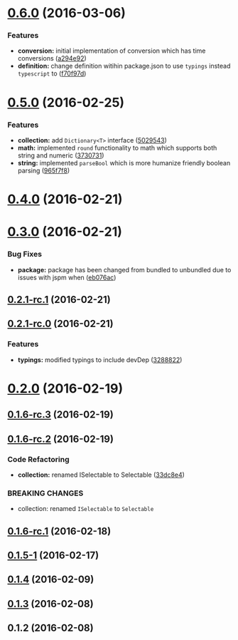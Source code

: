 <a name="0.6.0"></a>
# [0.6.0](https://github.com/sketch7/ssv-core/compare/0.5.0...v0.6.0) (2016-03-06)


### Features

* **conversion:** initial implementation of conversion which has time conversions ([a294e92](https://github.com/sketch7/ssv-core/commit/a294e92))
* **definition:** change definition witihin  package.json to use `typings` instead `typescript` to ([f70f97d](https://github.com/sketch7/ssv-core/commit/f70f97d))



<a name="0.5.0"></a>
# [0.5.0](https://github.com/sketch7/ssv-core/compare/0.4.0...0.5.0) (2016-02-25)


### Features

* **collection:** add `Dictionary<T>` interface ([5029543](https://github.com/sketch7/ssv-core/commit/5029543))
* **math:** implemented `round` functionality to math which supports both string and numeric ([3730731](https://github.com/sketch7/ssv-core/commit/3730731))
* **string:** implemented `parseBool` which is more humanize friendly boolean parsing ([965f7f8](https://github.com/sketch7/ssv-core/commit/965f7f8))



<a name="0.4.0"></a>
# [0.4.0](https://github.com/sketch7/ssv-core/compare/0.3.0...0.4.0) (2016-02-21)




<a name="0.3.0"></a>
# [0.3.0](https://github.com/sketch7/ssv-core/compare/0.2.1-rc.1...0.3.0) (2016-02-21)


### Bug Fixes

* **package:** package has been changed from bundled to unbundled due to issues with jspm when  ([eb076ac](https://github.com/sketch7/ssv-core/commit/eb076ac))



<a name="0.2.1-rc.1"></a>
## [0.2.1-rc.1](https://github.com/sketch7/ssv-core/compare/0.2.1-rc.0...0.2.1-rc.1) (2016-02-21)




<a name="0.2.1-rc.0"></a>
## [0.2.1-rc.0](https://github.com/sketch7/ssv-core/compare/0.2.0...0.2.1-rc.0) (2016-02-21)


### Features

* **typings:** modified typings to include devDep ([3288822](https://github.com/sketch7/ssv-core/commit/3288822))



<a name="0.2.0"></a>
# [0.2.0](https://github.com/sketch7/ssv-core/compare/0.1.6-rc.3...0.2.0) (2016-02-19)




<a name="0.1.6-rc.3"></a>
## [0.1.6-rc.3](https://github.com/sketch7/ssv-core/compare/0.1.6-rc.2...0.1.6-rc.3) (2016-02-19)




<a name="0.1.6-rc.2"></a>
## [0.1.6-rc.2](https://github.com/sketch7/ssv-core/compare/0.1.6-rc.1...0.1.6-rc.2) (2016-02-19)


### Code Refactoring

* **collection:** renamed ISelectable to Selectable ([33dc8e4](https://github.com/sketch7/ssv-core/commit/33dc8e4))


### BREAKING CHANGES

* collection: renamed `ISelectable` to `Selectable`



<a name="0.1.6-rc.1"></a>
## [0.1.6-rc.1](https://github.com/sketch7/ssv-core/compare/0.1.5...0.1.6-rc.1) (2016-02-18)




<a name="0.1.5-1"></a>
## [0.1.5-1](https://github.com/sketch7/ssv-core/compare/0.1.4...0.1.5-1) (2016-02-17)




<a name="0.1.4"></a>
## [0.1.4](https://github.com/sketch7/ssv-core/compare/0.1.3...0.1.4) (2016-02-09)




<a name="0.1.3"></a>
## [0.1.3](https://github.com/sketch7/ssv-core/compare/0.1.2...0.1.3) (2016-02-08)




<a name="0.1.2"></a>
## 0.1.2 (2016-02-08)




